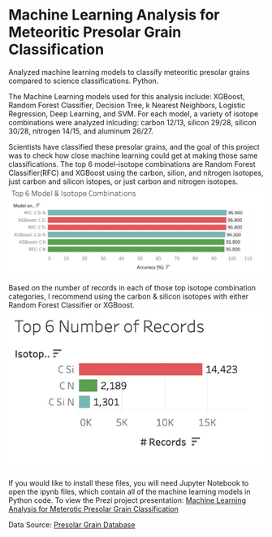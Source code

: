 # Machine Learning Analysis for Meteoritic Presolar Grain Classification
Analyzed machine learning models to classify meteoritic presolar grains compared to science classifications. Python.

The Machine Learning models used for this analysis include: XGBoost, Random Forest Classifier, Decision Tree, k Nearest Neighbors, Logistic Regression, Deep Learning, and SVM. For each model, a variety of isotope combinations were analyzed inlcuding: carbon 12/13, silicon 29/28, silicon 30/28, nitrogen 14/15, and aluminum 26/27.

Scientists have classified these presolar grains, and the goal of this project was to check how close machine learning could get at making those same classifications. The top 6 model-isotope combinations are Random Forest Classifier(RFC) and XGBoost using the carbon, silion, and nitrogen isotopes, just carbon and silicon istopes, or just carbon and nitrogen isotopes. <img src="/machine learning files/assets/images/Top_6_ML_Model_Isotope_Combinations.jpg" alt="Top 6 ML Model Isotope Combinations">

Based on the number of records in each of those top isotope combination categories, I recommend using the carbon & silicon isotopes with either Random Forest Classifier or XGBoost. <img src="/machine learning files/assets/images/Top_6_Number_Records.jpg" alt="Top 6 Number of Records">

If you would like to install these files, you will need Jupyter Notebook to open the ipynb files, which contain all of the machine learning models in Python code. To view the Prezi project presentation: [Machine Learning Analysis for Meterotic Presolar Grain Classification](https://prezi.com/view/lsPIz30stoGdFEnZHKBo/)

Data Source: [Presolar Grain Database](https://presolar.physics.wustl.edu/presolar-grain-database/)
